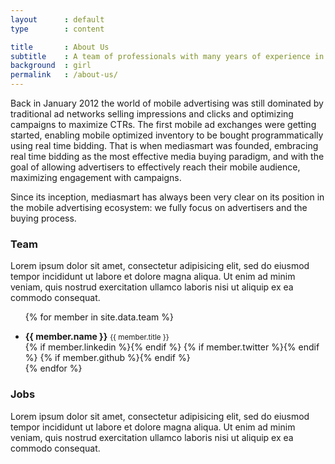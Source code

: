 ```yaml
---
layout      : default
type        : content

title       : About Us
subtitle    : A team of professionals with many years of experience in the mobile and digital advertising striving for innovation and quality of service.
background  : girl
permalink   : /about-us/
---
```



Back in January 2012 the world of mobile advertising was still dominated by traditional ad networks selling impressions and clicks and optimizing campaigns to maximize CTRs. The first mobile ad exchanges were getting started, enabling mobile optimized inventory to be bought programmatically using real time bidding. That is when mediasmart was founded, embracing real time bidding as the most effective media buying paradigm, and with the goal of allowing advertisers to effectively reach their mobile audience, maximizing engagement with campaigns.

Since its inception, mediasmart has always been very clear on its position in the mobile advertising ecosystem: we fully focus on advertisers and the buying process.

### Team

Lorem ipsum dolor sit amet, consectetur adipisicing elit, sed do eiusmod tempor incididunt ut labore et dolore magna aliqua. Ut enim ad minim veniam, quis nostrud exercitation ullamco laboris nisi ut aliquip ex ea commodo consequat.

<ul data-role='team'>
{% for member in site.data.team %}
  <li>
    <figure style="background-image: url('/assets/images/team/{{ member.image }}');"></figure>
    <strong>{{ member.name }}</strong>
    <small>{{ member.title }}</small>
    <nav data-role='networks'>
      {% if member.linkedin %}<a href='https://www.linkedin.com/in/{{ member.linkedin }}' class='icon linkedin' target='blank'></a>{% endif %}
      {% if member.twitter %}<a href='https://twitter.com/{{ member.twitter }}' class='icon twitter' target='blank'></a>{% endif %}
      {% if member.github %}<a href='https://github.com/{{ member.github }}' class='icon github' target='blank'></a>{% endif %}
    </nav>
  </li>
{% endfor %}
</ul>


### Jobs

Lorem ipsum dolor sit amet, consectetur adipisicing elit, sed do eiusmod tempor incididunt ut labore et dolore magna aliqua. Ut enim ad minim veniam, quis nostrud exercitation ullamco laboris nisi ut aliquip ex ea commodo consequat.
